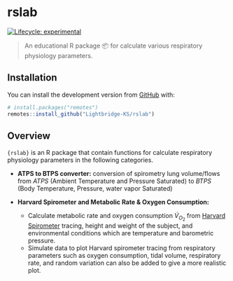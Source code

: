 
<!-- README.md is generated from README.Rmd. Please edit that file -->

# rslab

<!-- badges: start -->

[![Lifecycle:
experimental](https://img.shields.io/badge/lifecycle-experimental-orange.svg)](https://lifecycle.r-lib.org/articles/stages.html#experimental)
<!-- badges: end -->

> An educational R package 📦 for calculate various respiratory
> physiology parameters.

## Installation

You can install the development version from
[GitHub](https://github.com/) with:

``` r
# install.packages("remotes")
remotes::install_github("Lightbridge-KS/rslab")
```

## Overview

`{rslab}` is an R package that contain functions for calculate
respiratory physiology parameters in the following categories.

-   **ATPS to BTPS converter:** conversion of spirometry lung
    volume/flows from *ATPS* (Ambient Temperature and Pressure
    Saturated) to *BTPS* (Body Temperature, Pressure, water vapor
    Saturated)

-   **Harvard Spirometer and Metabolic Rate & Oxygen Consumption:**

    -   Calculate metabolic rate and oxygen consumption
        *V̇*<sub>*O*<sub>2</sub></sub> from [Harvard
        Spirometer](https://www.somatco.com/Recording-Spirometer-50-1833-50-1817.pdf)
        tracing, height and weight of the subject, and environmental
        conditions which are temperature and barometric pressure.
    -   Simulate data to plot Harvard spirometer tracing from
        respiratory parameters such as oxygen consumption, tidal volume,
        respiratory rate, and random variation can also be added to give
        a more realistic plot.
